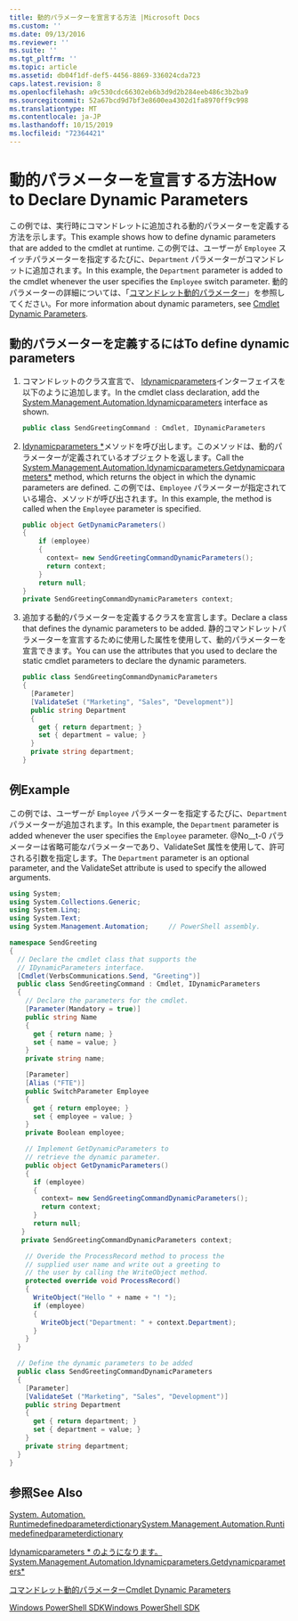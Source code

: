 ```yaml
---
title: 動的パラメーターを宣言する方法 |Microsoft Docs
ms.custom: ''
ms.date: 09/13/2016
ms.reviewer: ''
ms.suite: ''
ms.tgt_pltfrm: ''
ms.topic: article
ms.assetid: db04f1df-def5-4456-8869-336024cda723
caps.latest.revision: 8
ms.openlocfilehash: a9c530cdc66302eb6b3d9d2b284eeb486c3b2ba9
ms.sourcegitcommit: 52a67bcd9d7bf3e8600ea4302d1fa8970ff9c998
ms.translationtype: MT
ms.contentlocale: ja-JP
ms.lasthandoff: 10/15/2019
ms.locfileid: "72364421"
---
```

# <a name="how-to-declare-dynamic-parameters"></a><span data-ttu-id="94a26-102">動的パラメーターを宣言する方法</span><span class="sxs-lookup"><span data-stu-id="94a26-102">How to Declare Dynamic Parameters</span></span>

<span data-ttu-id="94a26-103">この例では、実行時にコマンドレットに追加される動的パラメーターを定義する方法を示します。</span><span class="sxs-lookup"><span data-stu-id="94a26-103">This example shows how to define dynamic parameters that are added to the cmdlet at runtime.</span></span> <span data-ttu-id="94a26-104">この例では、ユーザーが `Employee` スイッチパラメーターを指定するたびに、`Department` パラメーターがコマンドレットに追加されます。</span><span class="sxs-lookup"><span data-stu-id="94a26-104">In this example, the `Department` parameter is added to the cmdlet whenever the user specifies the `Employee` switch parameter.</span></span> <span data-ttu-id="94a26-105">動的パラメーターの詳細については、「[コマンドレット動的パラメーター](./cmdlet-dynamic-parameters.md)」を参照してください。</span><span class="sxs-lookup"><span data-stu-id="94a26-105">For more information about dynamic parameters, see [Cmdlet Dynamic Parameters](./cmdlet-dynamic-parameters.md).</span></span>

## <a name="to-define-dynamic-parameters"></a><span data-ttu-id="94a26-106">動的パラメーターを定義するには</span><span class="sxs-lookup"><span data-stu-id="94a26-106">To define dynamic parameters</span></span>

1. <span data-ttu-id="94a26-107">コマンドレットのクラス宣言で、 [Idynamicparameters](/dotnet/api/System.Management.Automation.IDynamicParameters)インターフェイスを以下のように追加します。</span><span class="sxs-lookup"><span data-stu-id="94a26-107">In the cmdlet class declaration, add the [System.Management.Automation.Idynamicparameters](/dotnet/api/System.Management.Automation.IDynamicParameters) interface as shown.</span></span>

   ```csharp
   public class SendGreetingCommand : Cmdlet, IDynamicParameters
   ```

2. <span data-ttu-id="94a26-108">[Idynamicparameters \*](/dotnet/api/System.Management.Automation.IDynamicParameters.GetDynamicParameters)メソッドを呼び出します。このメソッドは、動的パラメーターが定義されているオブジェクトを返します。</span><span class="sxs-lookup"><span data-stu-id="94a26-108">Call the [System.Management.Automation.Idynamicparameters.Getdynamicparameters\*](/dotnet/api/System.Management.Automation.IDynamicParameters.GetDynamicParameters) method, which returns the object in which the dynamic parameters are defined.</span></span> <span data-ttu-id="94a26-109">この例では、`Employee` パラメーターが指定されている場合、メソッドが呼び出されます。</span><span class="sxs-lookup"><span data-stu-id="94a26-109">In this example, the method is called when the `Employee` parameter is specified.</span></span>

   ```csharp
   public object GetDynamicParameters()
   {
       if (employee)
       {
         context= new SendGreetingCommandDynamicParameters();
         return context;
       }
       return null;
   }
   private SendGreetingCommandDynamicParameters context;
   ```

3. <span data-ttu-id="94a26-110">追加する動的パラメーターを定義するクラスを宣言します。</span><span class="sxs-lookup"><span data-stu-id="94a26-110">Declare a class that defines the dynamic parameters to be added.</span></span> <span data-ttu-id="94a26-111">静的コマンドレットパラメーターを宣言するために使用した属性を使用して、動的パラメーターを宣言できます。</span><span class="sxs-lookup"><span data-stu-id="94a26-111">You can use the attributes that you used to declare the static cmdlet parameters to declare the dynamic parameters.</span></span>

   ```csharp
   public class SendGreetingCommandDynamicParameters
   {
     [Parameter]
     [ValidateSet ("Marketing", "Sales", "Development")]
     public string Department
     {
       get { return department; }
       set { department = value; }
     }
     private string department;
   }
   ```

## <a name="example"></a><span data-ttu-id="94a26-112">例</span><span class="sxs-lookup"><span data-stu-id="94a26-112">Example</span></span>

<span data-ttu-id="94a26-113">この例では、ユーザーが `Employee` パラメーターを指定するたびに、`Department` パラメーターが追加されます。</span><span class="sxs-lookup"><span data-stu-id="94a26-113">In this example, the `Department` parameter is added whenever the user specifies the `Employee` parameter.</span></span> <span data-ttu-id="94a26-114">@No__t-0 パラメーターは省略可能なパラメーターであり、ValidateSet 属性を使用して、許可される引数を指定します。</span><span class="sxs-lookup"><span data-stu-id="94a26-114">The `Department` parameter is an optional parameter, and the ValidateSet attribute is used to specify the allowed arguments.</span></span>

```csharp
using System;
using System.Collections.Generic;
using System.Linq;
using System.Text;
using System.Management.Automation;     // PowerShell assembly.

namespace SendGreeting
{
  // Declare the cmdlet class that supports the
  // IDynamicParameters interface.
  [Cmdlet(VerbsCommunications.Send, "Greeting")]
  public class SendGreetingCommand : Cmdlet, IDynamicParameters
  {
    // Declare the parameters for the cmdlet.
    [Parameter(Mandatory = true)]
    public string Name
    {
      get { return name; }
      set { name = value; }
    }
    private string name;

    [Parameter]
    [Alias ("FTE")]
    public SwitchParameter Employee
    {
      get { return employee; }
      set { employee = value; }
    }
    private Boolean employee;

    // Implement GetDynamicParameters to
    // retrieve the dynamic parameter.
    public object GetDynamicParameters()
    {
      if (employee)
      {
        context= new SendGreetingCommandDynamicParameters();
        return context;
      }
      return null;
   }
   private SendGreetingCommandDynamicParameters context;

    // Overide the ProcessRecord method to process the
    // supplied user name and write out a greeting to
    // the user by calling the WriteObject method.
    protected override void ProcessRecord()
    {
      WriteObject("Hello " + name + "! ");
      if (employee)
      {
        WriteObject("Department: " + context.Department);
      }
    }
  }

  // Define the dynamic parameters to be added
  public class SendGreetingCommandDynamicParameters
  {
    [Parameter]
    [ValidateSet ("Marketing", "Sales", "Development")]
    public string Department
    {
      get { return department; }
      set { department = value; }
    }
    private string department;
  }
}
```

## <a name="see-also"></a><span data-ttu-id="94a26-115">参照</span><span class="sxs-lookup"><span data-stu-id="94a26-115">See Also</span></span>

[<span data-ttu-id="94a26-116">System. Automation. Runtimedefinedparameterdictionary</span><span class="sxs-lookup"><span data-stu-id="94a26-116">System.Management.Automation.Runtimedefinedparameterdictionary</span></span>](/dotnet/api/System.Management.Automation.RuntimeDefinedParameterDictionary)

[<span data-ttu-id="94a26-117">Idynamicparameters \* のようになります。</span><span class="sxs-lookup"><span data-stu-id="94a26-117">System.Management.Automation.Idynamicparameters.Getdynamicparameters\*</span></span>](/dotnet/api/System.Management.Automation.IDynamicParameters.GetDynamicParameters)

[<span data-ttu-id="94a26-118">コマンドレット動的パラメーター</span><span class="sxs-lookup"><span data-stu-id="94a26-118">Cmdlet Dynamic Parameters</span></span>](./cmdlet-dynamic-parameters.md)

[<span data-ttu-id="94a26-119">Windows PowerShell SDK</span><span class="sxs-lookup"><span data-stu-id="94a26-119">Windows PowerShell SDK</span></span>](../windows-powershell-reference.md)